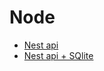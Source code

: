 # Node
 - [Nest api](https://arctype.com/blog/sqlite-nestjs-tutorial/)
 - [Nest api + SQlite](https://youtu.be/mnH_1YGR2PM?si=7wlU0u8yEYRPzmCa)

[//]: # ()
[//]: # (s)